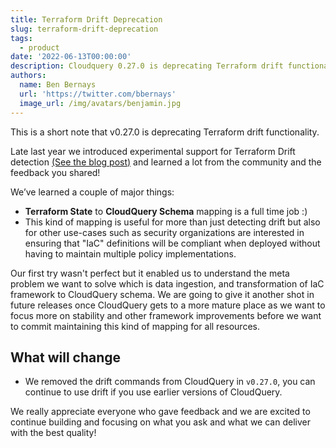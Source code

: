 ```yaml
---
title: Terraform Drift Deprecation
slug: terraform-drift-deprecation
tags:
  - product
date: '2022-06-13T00:00:00'
description: Cloudquery 0.27.0 is deprecating Terraform drift functionality.
authors:
  name: Ben Bernays
  url: 'https://twitter.com/bbernays'
  image_url: /img/avatars/benjamin.jpg
---
```


This is a short note that v0.27.0 is deprecating Terraform drift functionality.

Late last year we introduced experimental support for Terraform Drift detection [(See the blog post)](https://www.cloudquery.io/blog/announcing-cloudquery-terraform-drift-detection) and learned a lot from the community and the feedback you shared!

We’ve learned a couple of major things:

- **Terraform State** to **CloudQuery Schema** mapping is a full time job :)
- This kind of mapping is useful for more than just detecting drift but also for other use-cases such as security organizations are interested in ensuring that "IaC" definitions will be compliant when deployed without having to maintain multiple policy implementations.

Our first try wasn't perfect but it enabled us to understand the meta problem we want to solve which is data ingestion, and transformation of IaC framework to CloudQuery schema. We are going to give it another shot in future releases once CloudQuery gets to a more mature place as we want to focus more on stability and other framework improvements before we want to commit maintaining this kind of mapping for all resources.

## What will change

- We removed the drift commands from CloudQuery in `v0.27.0`, you can continue to use drift if you use earlier versions of CloudQuery.

We really appreciate everyone who gave feedback and we are excited to continue building and focusing on what you ask and what we can deliver with the best quality!
